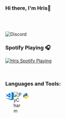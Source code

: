 ### Hi there, I'm Hris👋
<br />
<br />

![Discord](https://discord.c99.nl/widget/theme-4/675280674994782208.png)


### Spotify Playing 🎧

[<img src="https://novatorem-bcogibbqo.vercel.app/api/spotify.py" alt="Hris Spotify Playing" width="350" />](https://open.spotify.com/user/781ms0l5297m5liu5qay326s2)



<br />

### Languages and Tools:

[<img align="left" alt="Visual Studio Code" width="26px" src="https://raw.githubusercontent.com/github/explore/80688e429a7d4ef2fca1e82350fe8e3517d3494d/topics/visual-studio-code/visual-studio-code.png" />][vsc]

[<img align="left" alt="PyCharm" width="26px" src="https://camo.githubusercontent.com/1be7cd9dfbe9b65bafc8ce62145e18110216487476877bed331513c0029432a0/68747470733a2f2f75706c6f61642e77696b696d656469612e6f72672f77696b6970656469612f636f6d6d6f6e732f7468756d622f312f31642f5079436861726d5f49636f6e2e7376672f37363870782d5079436861726d5f49636f6e2e7376672e706e67" />][pycharm]
[<img align="left" alt="Python" width="26px" src="https://raw.githubusercontent.com/github/explore/80688e429a7d4ef2fca1e82350fe8e3517d3494d/topics/python/python.png" />][python]<br />
<br />


[Discord]: https://instagram.com/codeSTACKr
[vsc]: https://code.visualstudio.com/
[python]: https://www.python.org/
[pycharm]: https://www.jetbrains.com/de-de/pycharm/
